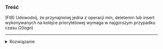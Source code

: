 ### Treść
(FIB)
Udowodnij, że przynajmniej jedna z operacji min, deletemin lub insert wykonywanych na kolejce priorytetowej wymaga w najgorszym przypadku czasu $\Omega(log n)$

------
<details><summary>Rozwiązanie</summary>
<p>
